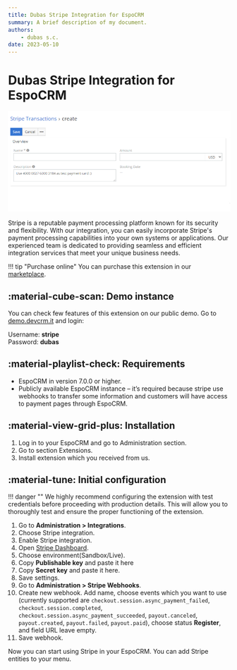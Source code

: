 ```yaml
---
title: Dubas Stripe Integration for EspoCRM
summary: A brief description of my document.
authors:
    - dubas s.c.
date: 2023-05-10
---
```

# Dubas Stripe Integration for EspoCRM
![Stripe](../../images/stripe.png)

Stripe is a reputable payment processing platform known for its security and flexibility. With our integration, you can easily incorporate Stripe's payment processing capabilities into your own systems or applications. Our experienced team is dedicated to providing seamless and efficient integration services that meet your unique business needs.

!!! tip "Purchase online"
    You can purchase this extension in our [marketplace](https://devcrm.it/stripe).

## :material-cube-scan: Demo instance
You can check few features of this extension on our public demo. Go to [demo.devcrm.it](https://demo.devcrm.it) and login:

Username: **stripe**  
Password: **dubas**

## :material-playlist-check:  Requirements
- EspoCRM in version 7.0.0 or higher.
- Publicly available EspoCRM instance – it’s required because stripe use webhooks to transfer some information and customers will have access to payment pages through EspoCRM.

## :material-view-grid-plus: Installation
1.	Log in to your EspoCRM and go to Administration section.
2.	Go to section Extensions.
3. Install extension which you received from us.

## :material-tune: Initial configuration
!!! danger ""
    We highly recommend configuring the extension with test credentials before proceeding with production details. This will allow you to thoroughly test and ensure the proper functioning of the extension.

1.	Go to **Administration > Integrations**.
2.	Choose Stripe integration.
3.	Enable Stripe integration.
4.	Open [Stripe Dashboard](https://dashboard.stripe.com/apikeys). 
5.	Choose environment(Sandbox/Live).
6.	Copy **Publishable key** and paste it here
8.	Copy **Secret key** and paste it here.
9.	Save settings.
10.	Go to **Administration > Stripe Webhooks**.
13.	Create new webhook. Add name, choose events which you want to use (currently supported are `checkout.session.async_payment_failed`, `checkout.session.completed`, `checkout.session.async_payment_succeeded`, `payout.canceled`, `payout.created`, `payout.failed`, `payout.paid`), choose status **Register**, and field URL leave empty.
14.	Save webhook. 

Now you can start using Stripe in your EspoCRM. You can add Stripe entities to your menu.
